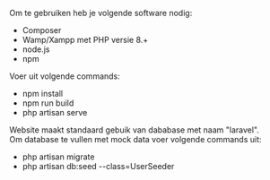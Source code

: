 Om te gebruiken heb je volgende software nodig:
- Composer
- Wamp/Xampp met PHP versie 8.+
- node.js
- npm

Voer uit volgende commands:
- npm install
- npm run build
- php artisan serve

Website maakt standaard gebuik van dababase met naam "laravel". <br />
Om database te vullen met mock data voer volgende commands uit:
- php artisan migrate
- php artisan db:seed --class=UserSeeder
